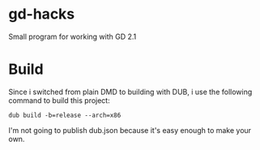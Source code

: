 # gd-hacks
Small program for working with GD 2.1


# Build
Since i switched from plain DMD to building with DUB, i use the following command to build this project:

`dub build -b=release --arch=x86`

I'm not going to publish dub.json because it's easy enough to make your own.
